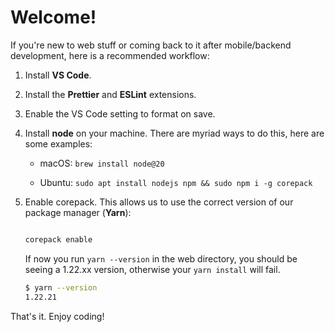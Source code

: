# Welcome!

If you're new to web stuff or coming back to it after mobile/backend
development, here is a recommended workflow:

1. Install **VS Code**.

2. Install the **Prettier** and **ESLint** extensions.

3. Enable the VS Code setting to format on save.

4. Install **node** on your machine. There are myriad ways to do this, here are
   some examples:

    * macOS: `brew install node@20`

    * Ubuntu: `sudo apt install nodejs npm && sudo npm i -g corepack`

5. Enable corepack. This allows us to use the correct version of our package
   manager (**Yarn**):

    ```sh

    corepack enable
    ```

   If now you run `yarn --version` in the web directory, you should be seeing a
   1.22.xx version, otherwise your `yarn install` will fail.

   ```sh
   $ yarn --version
   1.22.21
   ```

That's it. Enjoy coding!
